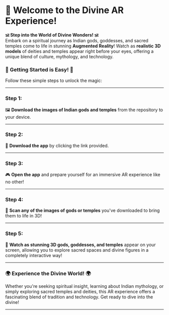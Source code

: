 # **🌟 Welcome to the Divine AR Experience!**

**🕉️ Step into the World of Divine Wonders! 🕉️**  
Embark on a spiritual journey as Indian gods, goddesses, and sacred temples come to life in stunning **Augmented Reality**! Watch as **realistic 3D models** of deities and temples appear right before your eyes, offering a unique blend of culture, mythology, and technology.

### 🚀 **Getting Started is Easy!** 🚀

Follow these simple steps to unlock the magic:

---

### **Step 1:**  
🖼️ **Download the images of Indian gods and temples** from the repository to your device.

---

### **Step 2:**  
📲 **Download the app** by clicking the link provided.

---

### **Step 3:**  
🎮 **Open the app** and prepare yourself for an immersive AR experience like no other!

---

### **Step 4:**  
📸 **Scan any of the images of gods or temples** you've downloaded to bring them to life in 3D!

---

### **Step 5:**  
🌟 **Watch as stunning 3D gods, goddesses, and temples** appear on your screen, allowing you to explore sacred spaces and divine figures in a completely interactive way!

---

### 🌍 **Experience the Divine World!** 🌍  
Whether you're seeking spiritual insight, learning about Indian mythology, or simply exploring sacred temples and deities, this AR experience offers a fascinating blend of tradition and technology. Get ready to dive into the divine!

---
